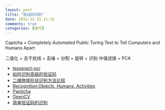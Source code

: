 ```yaml
---
layout: post
title: "验证码识别"
date: 2012-11-15 11:15
comments: true
categories: [技巧]
---
```


Captcha = Completely Automated Public Turing Test to Tell Computers and Humans Apart

二值化 + 去干扰线 + 去噪 + 分割 + 旋转 + 识别
中值滤镜 + PCA

* [tesseract-ocr](http://code.google.com/p/tesseract-ocr/)
* [如何识别高级的验证码](http://www.80vul.com/webzine_0x02/PSTZine_0x02_0x09.html)
* [二维物体形状识别方法比较](http://1.identify.sinaapp.com/?p=8)
* [Recognition:Objects, Humans, Activities](http://www.eecs.berkeley.edu/Research/Projects/CS/vision/shape/)
* [Pwntcha](http://caca.zoy.org/wiki/PWNtcha)
* [OpenCV](http://www.opencv.org.cn/opencvdoc/2.3.2/html/doc/tutorials/imgproc/table_of_content_imgproc/table_of_content_imgproc.html)
* [简单验证码的识别](http://blog.pluskid.org/wp-content/uploads/2010/01/captcha_src.zip)
